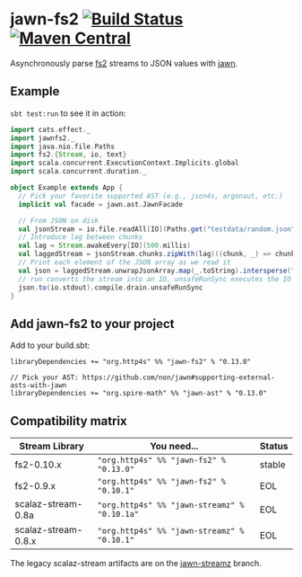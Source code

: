 # jawn-fs2 [![Build Status](https://travis-ci.org/http4s/jawn-fs2.svg?branch=master)](https://travis-ci.org/http4s/jawn-fs2) [![Maven Central](https://maven-badges.herokuapp.com/maven-central/org.http4s/jawn-fs2_2.12/badge.svg)](https://maven-badges.herokuapp.com/maven-central/org.http4s/jawn-fs2_2.12)

Asynchronously parse [fs2](https://github.com/functional-streams-for-scala/fs2) streams
to JSON values with [jawn](https://github.com/non/jawn).

## Example

`sbt test:run` to see it in action:

```Scala
import cats.effect._
import jawnfs2._
import java.nio.file.Paths
import fs2.{Stream, io, text}
import scala.concurrent.ExecutionContext.Implicits.global
import scala.concurrent.duration._

object Example extends App {
  // Pick your favorite supported AST (e.g., json4s, argonaut, etc.)
  implicit val facade = jawn.ast.JawnFacade

  // From JSON on disk
  val jsonStream = io.file.readAll[IO](Paths.get("testdata/random.json"), 64)
  // Introduce lag between chunks
  val lag = Stream.awakeEvery[IO](500.millis)
  val laggedStream = jsonStream.chunks.zipWith(lag)((chunk, _) => chunk)
  // Print each element of the JSON array as we read it
  val json = laggedStream.unwrapJsonArray.map(_.toString).intersperse("\n").through(text.utf8Encode)
  // run converts the stream into an IO, unsafeRunSync executes the IO for its effects
  json.to(io.stdout).compile.drain.unsafeRunSync
}
```

## Add jawn-fs2 to your project

Add to your build.sbt:

```
libraryDependencies += "org.http4s" %% "jawn-fs2" % "0.13.0"

// Pick your AST: https://github.com/non/jawn#supporting-external-asts-with-jawn
libraryDependencies += "org.spire-math" %% "jawn-ast" % "0.13.0"
```

## Compatibility matrix

| Stream Library      | You need...                                  | Status
| ------------------- | -------------------------------------------- | ------
| fs2-0.10.x          | `"org.http4s" %% "jawn-fs2" % "0.13.0"`      | stable
| fs2-0.9.x           | `"org.http4s" %% "jawn-fs2" % "0.10.1"`      | EOL
| scalaz-stream-0.8a  | `"org.http4s" %% "jawn-streamz" % "0.10.1a"` | EOL
| scalaz-stream-0.8.x | `"org.http4s" %% "jawn-streamz" % "0.10.1"`  | EOL

The legacy scalaz-stream artifacts are on the [jawn-streamz](https://github.com/rossabaker/jawn-fs2/tree/jawn-streamz) branch.
